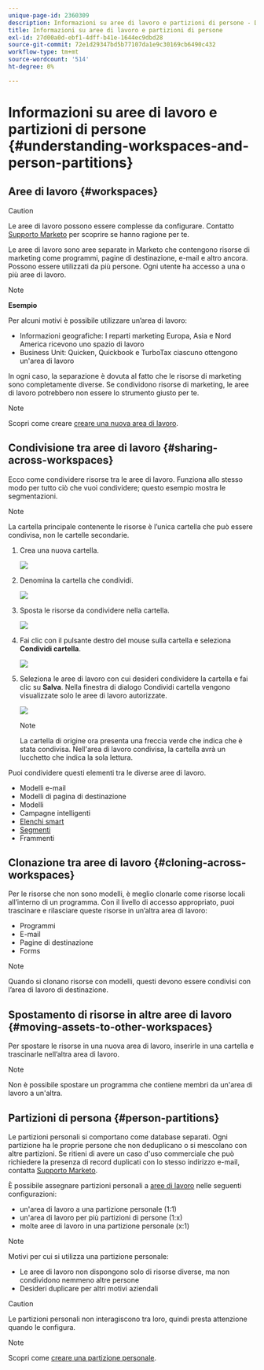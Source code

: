 ```yaml
---
unique-page-id: 2360309
description: Informazioni su aree di lavoro e partizioni di persone - Documenti Marketo - Documentazione del prodotto
title: Informazioni su aree di lavoro e partizioni di persone
exl-id: 27d00a0d-ebf1-4dff-b41e-1644ec9dbd28
source-git-commit: 72e1d29347bd5b77107da1e9c30169cb6490c432
workflow-type: tm+mt
source-wordcount: '514'
ht-degree: 0%

---
```


# Informazioni su aree di lavoro e partizioni di persone {#understanding-workspaces-and-person-partitions}

## Aree di lavoro {#workspaces}

>[!CAUTION]
>
>Le aree di lavoro possono essere complesse da configurare. Contatto [Supporto Marketo](https://nation.marketo.com/t5/Support/ct-p/Support) per scoprire se hanno ragione per te.

Le aree di lavoro sono aree separate in Marketo che contengono risorse di marketing come programmi, pagine di destinazione, e-mail e altro ancora. Possono essere utilizzati da più persone. Ogni utente ha accesso a una o più aree di lavoro.

>[!NOTE]
>
>**Esempio**
>
>Per alcuni motivi è possibile utilizzare un’area di lavoro:
>
>* Informazioni geografiche: I reparti marketing Europa, Asia e Nord America ricevono uno spazio di lavoro
>* Business Unit: Quicken, Quickbook e TurboTax ciascuno ottengono un&#39;area di lavoro
>
>In ogni caso, la separazione è dovuta al fatto che le risorse di marketing sono completamente diverse. Se condividono risorse di marketing, le aree di lavoro potrebbero non essere lo strumento giusto per te.

>[!NOTE]
>
>Scopri come creare [creare una nuova area di lavoro](/help/marketo/product-docs/administration/workspaces-and-person-partitions/create-a-new-workspace.md).

## Condivisione tra aree di lavoro {#sharing-across-workspaces}

Ecco come condividere risorse tra le aree di lavoro. Funziona allo stesso modo per tutto ciò che vuoi condividere; questo esempio mostra le segmentazioni.

>[!NOTE]
>
>La cartella principale contenente le risorse è l’unica cartella che può essere condivisa, non le cartelle secondarie.

1. Crea una nuova cartella.

   ![](assets/one.png)

1. Denomina la cartella che condividi.

   ![](assets/two.png)

1. Sposta le risorse da condividere nella cartella.

   ![](assets/three.png)

1. Fai clic con il pulsante destro del mouse sulla cartella e seleziona **Condividi cartella**.

   ![](assets/four.png)

1. Seleziona le aree di lavoro con cui desideri condividere la cartella e fai clic su **Salva**. Nella finestra di dialogo Condividi cartella vengono visualizzate solo le aree di lavoro autorizzate.

   ![](assets/image2015-5-27-11-3a6-3a40.png)

   >[!NOTE]
   >
   >La cartella di origine ora presenta una freccia verde che indica che è stata condivisa. Nell&#39;area di lavoro condivisa, la cartella avrà un lucchetto che indica la sola lettura.

Puoi condividere questi elementi tra le diverse aree di lavoro.

* Modelli e-mail
* Modelli di pagina di destinazione
* Modelli
* Campagne intelligenti
* [Elenchi smart](/help/marketo/product-docs/core-marketo-concepts/smart-lists-and-static-lists/using-smart-lists/reference-a-list-or-smart-list-across-workspaces.md)
* [Segmenti](/help/marketo/product-docs/administration/workspaces-and-person-partitions/share-segmentations-across-workspaces-and-partitions.md)
* Frammenti

## Clonazione tra aree di lavoro {#cloning-across-workspaces}

Per le risorse che non sono modelli, è meglio clonarle come risorse locali all’interno di un programma.  Con il livello di accesso appropriato, puoi trascinare e rilasciare queste risorse in un’altra area di lavoro:

* Programmi
* E-mail
* Pagine di destinazione
* Forms

>[!NOTE]
>
>Quando si clonano risorse con modelli, questi devono essere condivisi con l’area di lavoro di destinazione.

## Spostamento di risorse in altre aree di lavoro {#moving-assets-to-other-workspaces}

Per spostare le risorse in una nuova area di lavoro, inserirle in una cartella e trascinarle nell’altra area di lavoro.

>[!NOTE]
>
>Non è possibile spostare un programma che contiene membri da un&#39;area di lavoro a un&#39;altra.

## Partizioni di persona {#person-partitions}

Le partizioni personali si comportano come database separati. Ogni partizione ha le proprie persone che non deduplicano o si mescolano con altre partizioni. Se ritieni di avere un caso d&#39;uso commerciale che può richiedere la presenza di record duplicati con lo stesso indirizzo e-mail, contatta [Supporto Marketo](https://nation.marketo.com/t5/Support/ct-p/Support).

È possibile assegnare partizioni personali a  [aree di lavoro](create-a-new-workspace.md) nelle seguenti configurazioni:

* un&#39;area di lavoro a una partizione personale (1:1)
* un&#39;area di lavoro per più partizioni di persone (1:x)
* molte aree di lavoro in una partizione personale (x:1)

>[!NOTE]
>
>Motivi per cui si utilizza una partizione personale:
>
>* Le aree di lavoro non dispongono solo di risorse diverse, ma non condividono nemmeno altre persone
>* Desideri duplicare per altri motivi aziendali


>[!CAUTION]
>
>Le partizioni personali non interagiscono tra loro, quindi presta attenzione quando le configura.

>[!NOTE]
>
>Scopri come [creare una partizione personale](/help/marketo/product-docs/administration/workspaces-and-person-partitions/create-a-person-partition.md).
